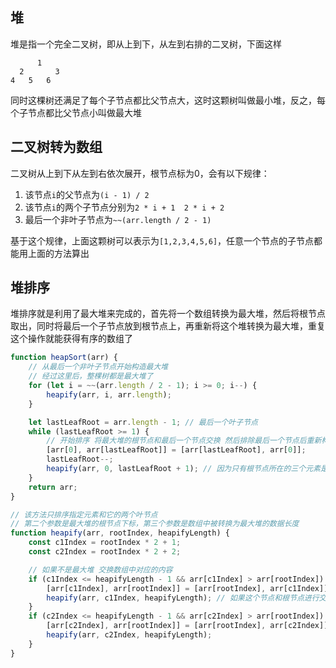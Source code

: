 ## 堆

堆是指一个完全二叉树，即从上到下，从左到右排的二叉树，下面这样

```
      1
  2       3
4   5   6
```

同时这棵树还满足了每个子节点都比父节点大，这时这颗树叫做最小堆，反之，每个子节点都比父节点小叫做最大堆

## 二叉树转为数组

二叉树从上到下从左到右依次展开，根节点标为0，会有以下规律：

1. 该节点`i`的父节点为`(i - 1) / 2`
2. 该节点`i`的两个子节点分别为`2 * i + 1  2 * i + 2`
3. 最后一个非叶子节点为`~~(arr.length / 2 - 1)`

基于这个规律，上面这颗树可以表示为`[1,2,3,4,5,6]`，任意一个节点的子节点都能用上面的方法算出

## 堆排序

堆排序就是利用了最大堆来完成的，首先将一个数组转换为最大堆，然后将根节点取出，同时将最后一个子节点放到根节点上，再重新将这个堆转换为最大堆，重复这个操作就能获得有序的数组了

```javascript
function heapSort(arr) {
    // 从最后一个非叶子节点开始构造最大堆
    // 经过这里后，整棵树都是最大堆了
    for (let i = ~~(arr.length / 2 - 1); i >= 0; i--) {
        heapify(arr, i, arr.length);
    }

    let lastLeafRoot = arr.length - 1; // 最后一个叶子节点
    while (lastLeafRoot >= 1) {
        // 开始排序 将最大堆的根节点和最后一个节点交换 然后排除最后一个节点后重新构造最大堆
        [arr[0], arr[lastLeafRoot]] = [arr[lastLeafRoot], arr[0]];
        lastLeafRoot--;
        heapify(arr, 0, lastLeafRoot + 1); // 因为只有根节点所在的三个元素是无序的，这里只需要重排前三个元素
    }
    return arr;
}

// 该方法只排序指定元素和它的两个叶节点
// 第二个参数是最大堆的根节点下标，第三个参数是数组中被转换为最大堆的数据长度
function heapify(arr, rootIndex, heapifyLength) {
    const c1Index = rootIndex * 2 + 1;
    const c2Index = rootIndex * 2 + 2;

    // 如果不是最大堆 交换数组中对应的内容
    if (c1Index <= heapifyLength - 1 && arr[c1Index] > arr[rootIndex]) {
        [arr[c1Index], arr[rootIndex]] = [arr[rootIndex], arr[c1Index]];
        heapify(arr, c1Index, heapifyLength); // 如果这个节点和根节点进行交换 下面的节点也要进行重排
    }
    if (c2Index <= heapifyLength - 1 && arr[c2Index] > arr[rootIndex]) {
        [arr[c2Index], arr[rootIndex]] = [arr[rootIndex], arr[c2Index]];
        heapify(arr, c2Index, heapifyLength);
    }
}
```

